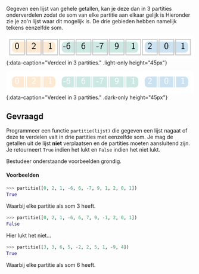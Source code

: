 Gegeven een lijst van gehele getallen, kan je deze dan in 3 partities onderverdelen zodat de som van elke partitie aan elkaar gelijk is Hieronder zie je zo'n lijst waar dit mogelijk is. De drie gebieden hebben namelijk telkens eenzelfde som.

![Verdeel in 3 partities.](media/image.png "Verdeel in 3 partities."){:data-caption="Verdeel in 3 partities." .light-only height="45px"}

![Verdeel in 3 partities.](media/image_dark.png "Verdeel in 3 partities."){:data-caption="Verdeel in 3 partities." .dark-only height="45px"}

## Gevraagd
Programmeer een functie `partitie(lijst)` die gegeven een lijst nagaat of deze te verdelen valt in drie partities met eenzelfde som. Je mag de getallen uit de lijst **niet** verplaatsen en de partities moeten aansluitend zijn. Je retourneert `True` indien het lukt en `False` indien het niet lukt.

Bestudeer onderstaande voorbeelden grondig.

#### Voorbeelden

```python
>>> partitie([0, 2, 1, -6, 6, -7, 9, 1, 2, 0, 1])
True
```
Waarbij elke partitie als som 3 heeft.

```python
>>> partitie([0, 2, 1, -6, 6, 7, 9, -1, 2, 0, 1])
False
```
Hier lukt het niet...


```python
>>> partitie([3, 3, 6, 5, -2, 2, 5, 1, -9, 4])
True
```
Waarbij elke partitie als som 6 heeft.